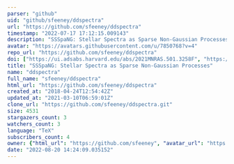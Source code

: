 ```yaml
---
parser: "github"
uid: "github/sfeeney/ddspectra"
url: "https://github.com/sfeeney/ddspectra"
timestamp: "2022-07-17 17:12:15.009143"
description: "SSSpaNG: Stellar Spectra as Sparse Non-Gaussian Processes"
avatar: "https://avatars.githubusercontent.com/u/7850768?v=4"
repo_url: "https://github.com/sfeeney/ddspectra"
doi: ["https://ui.adsabs.harvard.edu/abs/2021MNRAS.501.3258F", "https://ui.adsabs.harvard.edu/abs/2021ascl.soft04014F/abstract"]
title: "SSSpaNG: Stellar Spectra as Sparse Non-Gaussian Processes"
name: "ddspectra"
full_name: "sfeeney/ddspectra"
html_url: "https://github.com/sfeeney/ddspectra"
created_at: "2018-04-24T12:54:42Z"
updated_at: "2021-03-10T06:59:01Z"
clone_url: "https://github.com/sfeeney/ddspectra.git"
size: 4531
stargazers_count: 3
watchers_count: 3
language: "TeX"
subscribers_count: 4
owner: {"html_url": "https://github.com/sfeeney", "avatar_url": "https://avatars.githubusercontent.com/u/7850768?v=4", "login": "sfeeney", "type": "User"}
date: "2022-08-20 14:24:09.035152"
---
```

